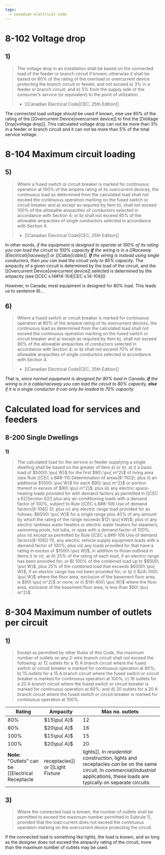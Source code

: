 ```yaml
---
tags:
  - canadian-electrical-code
---
```

# 8-102 Voltage drop
## 1)
> The voltage drop in an installation shall be based on the connected load of the feeder or branch circuit if known; otherwise it shall be based on 80% of the rating of the overload or overcurrent device protecting the branch circuit or feeder, and not exceed
> 	a) 3% in a feeder or branch circuit; and
> 	b) 5% from the supply side of the consumer’s service (or equivalent) to the point of utilization.
> - [[Canadian Electrical Code|CEC, 25th Edition]]

The connected load voltage should be used if known, else use $80\%$ of the rating of the [[Overcurrent Device|overcurrent device]] to find the [[Voltage Drop|voltage drop]]. This calculated voltage drop can not be more than $3\%$ in a feeder or branch circuit and it can not be more than $5\%$ of the total service voltage.
# 8-104 Maximum circuit loading
## 5)
> Where a fused switch or circuit breaker is marked for continuous operation at 100% of the ampere rating of its overcurrent devices, the continuous load as determined from the calculated load shall not exceed the continuous operation marking on the fused switch or circuit breaker and
> 	a) except as required by Item b), shall not exceed 100% of the allowable ampacities of conductors selected in accordance with Section 4; or
> 	b) shall not exceed 85% of the allowable ampacities of single conductors selected in accordance with Section 4.
> - [[Canadian Electrical Code|CEC, 25th Edition]]

In other words, *if the equipment is designed to operate at 100% of its rating you can load the circuit to 100% capacity **if** the wiring is in a [[Raceway (Electrical)|raceway]] or [[Cable|cable]]. **If** the wiring is instead using single conductors, then you can load the circuit only to 85% capacity.* The ampacity of a given circuit is determined by the load of the circuit, and the [[Overcurrent Device|overcurrent device]] selected is determined by the ampacity (see [[CEC s.14#14-104|CEC s.14-104]])

However, in Canada, most equipment is designed for 80% load. This leads us to sentence 6)...
## 6)
>Where a fused switch or circuit breaker is marked for continuous operation at 80% of the ampere rating of its overcurrent devices, the continuous load as determined from the calculated load shall not exceed the continuous operation marking on the fused switch or circuit breaker and
>	a) except as required by Item b), shall not exceed 80% of the allowable ampacities of conductors selected in accordance with Section 4; or
>	b) shall not exceed 70% of the allowable ampacities of single conductors selected in accordance with Section 4.
> - [[Canadian Electrical Code|CEC, 25th Edition]]

That is, *since normal equipment is designed for 80% load in Canada, **if** the wiring is in a cable/raceway you can load the circuit to 80% capacity, **else** if it is a single conductor it can only be loaded to 70% capacity.*
# Calculated load for services and feeders
## 8-200 Single Dwellings
### 1)
> The calculated load for the service or feeder supplying a single dwelling shall be based on the greater of Item a) or b):
> a) 
> 	i) a basic load of $5000\ \pu{ W}$ for the first $90\ \pu{ m^2}$ of living area (see Rule [[CEC s.8#8-110 Determination of areas|8-110]]); plus
> 	ii) an additional $1000\ \pu{ W}$ for each $90\ \pu{ m^2}$ or portion thereof in excess of $90\ \pu{ m^2}$; plus
> 	iii) any electric space-heating loads provided for with demand factors as permitted in [[CEC s.62|Section 62]] plus any air-conditioning loads with a demand factor of 100%, subject to Rule [[CEC s.8#8-106 Use of demand factors|8-106]] 3); plus
> 	iv) any electric range load provided for as follows: $6000\ \pu{ W}$ for a single range plus $40\%$ of any amount by which the rating of the range exceeds $12\ \pu{ kW}$; plus
> 	v) any electric tankless water heaters or electric water heaters for steamers, swimming pools, hot tubs, or spas with a demand factor of $100\%$; plus
> 	vi) except as permitted by Rule [[CEC s.8#8-106 Use of demand factors|8-106]] 11), any electric vehicle supply equipment loads with a demand factor of $100\%$; plus
> 	vii) any loads provided for that have a rating in excess of $1500\ \pu{ W}$, in addition to those outlined in Items i) to vi), at
> 		A) $25\%$ of the rating of each load, if an electric range has been provided for; or
> 		B) $100\%$ of the combined load up to $6000\ \pu{ W}$, plus $25\%$ of the combined load that exceeds $6000\ \pu{ W}$, if an electric range has not been provided for; or
> b)
> 	i) $24\ 000\ \pu{ W}$ where the floor area, exclusive of the basement floor area, is $80\ \pu{ m^2}$ or more; or
> 	ii) $14\ 400\ \pu{ W}$ where the floor area, exclusive of the basement floor area, is less than $80\ \pu{ m^2}$.
# 8-304 Maximum number of outlets per circuit
## 1)
> Except as permitted by other Rules of this Code, the maximum number of outlets on any 2-wire branch circuit shall not exceed the following:
> 	a) 12 outlets for a 15 A branch circuit where the fused switch or circuit breaker is marked for continuous operation at 80%;
> 	b) 15 outlets for a 15 A branch circuit where the fused switch or circuit breaker is marked for continuous operation at 100%;
> 	c) 16 outlets for a 20 A branch circuit where the fused switch or circuit breaker is marked for continuous operation at 80%; and
> 	d) 20 outlets for a 20 A branch circuit where the fused switch or circuit breaker is marked for continuous operation at 100%.

| Rating  | Ampacity    | Max no. outlets |
| ------- | ----------- | --------------- |
| $80\%$  | $15\pu{ A}$ | $12$            |
| $80\%$  | $20\pu{ A}$ | $16$            |
| $100\%$ | $15\pu{ A}$ | $15$            |
| $100\%$ | $20\pu{ A}$ | $20$            |
**Note:** "Outlets" can be [[Electrical Receptacle|receptacles]] or [[Light Fixture|lights]]. In *residential* construction, lights and receptacles *can* be on the same circuit. In *commercial*/*industrial* applications, these loads are typically on separate circuits.

## 3)
> Where the connected load is known, the number of outlets shall be permitted to exceed the maximum number permitted in Subrule 1), provided that the load current does not exceed the continuous operation marking on the overcurrent device protecting the circuit.

If the connected load is something like lights, the load is known, and so long as the designer does not exceed the ampacity rating of the circuit, more than the maximum number of outlets may be used.